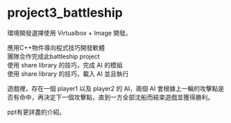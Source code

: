 # project3_battleship
環境開發選擇使用 Virtualbox + Image 開發。

應用C++物件導向程式技巧開發軟體                                                                                                                 
團隊合作完成此battleship project                                                                                                                       
使用 share library 的技巧，完成 AI 的模組                                                                                                                
使用 share library 的技巧，載入 AI 並且執行                                                                                                   

遊戲裡，存在一個 player1 以及 player2 的 AI，兩個 AI 會根據上一輪的攻擊點是否有命中，再決定下一個攻擊點，直到一方全部沈船而結束遊戲並獲得勝利。

ppt有更詳盡的介紹。
